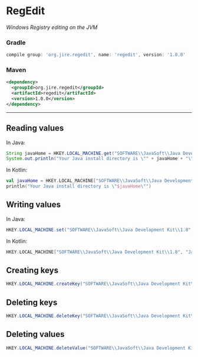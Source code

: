 # RegEdit
_Windows Registry editing on the JVM_

### Gradle
```groovy
compile group: 'org.jire.regedit', name: 'regedit', version: '1.0.0'
```
### Maven
```xml
<dependency>
  <groupId>org.jire.regedit</groupId>
  <artifactId>regedit</artifactId>
  <version>1.0.0</version>
</dependency>
```

---

## Reading values

In Java:

```java
String javaHome = HKEY.LOCAL_MACHINE.get("SOFTWARE\\JavaSoft\\Java Development Kit\\1.8", "JavaHome");
System.out.println("Your Java install directory is \"" + javaHome + "\"");
```

In Kotlin:

```kotlin
val javaHome = HKEY.LOCAL_MACHINE["SOFTWARE\\JavaSoft\\Java Development Kit\\1.8", "JavaHome"]
println("Your Java install directory is \"$javaHome\"")
```

## Writing values

In Java:

```java
HKEY.LOCAL_MACHINE.set("SOFTWARE\\JavaSoft\\Java Development Kit\\1.8", "JavaHome", "C:\\Program Files\Java\\jdk1.8.0_112");
```

In Kotlin:

```kotlin
HKEY.LOCAL_MACHINE["SOFTWARE\\JavaSoft\\Java Development Kit\\1.8", "JavaHome"] = "C:\\Program Files\Java\\jdk1.8.0_112"
```

## Creating keys

```java
HKEY.LOCAL_MACHINE.createKey("SOFTWARE\\JavaSoft\\Java Development Kit\\1.8\\JavaHome");
```

## Deleting keys

```java
HKEY.LOCAL_MACHINE.deleteKey("SOFTWARE\\JavaSoft\\Java Development Kit\\1.8");
```

## Deleting values

```java
HKEY.LOCAL_MACHINE.deleteValue("SOFTWARE\\JavaSoft\\Java Development Kit\\1.8", "JavaHome");
```